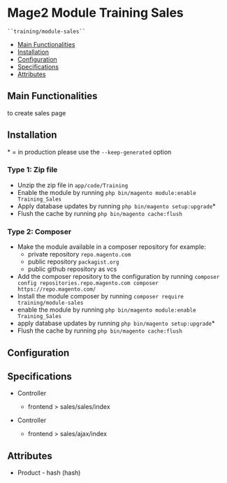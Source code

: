 # Mage2 Module Training Sales

    ``training/module-sales``

 - [Main Functionalities](#markdown-header-main-functionalities)
 - [Installation](#markdown-header-installation)
 - [Configuration](#markdown-header-configuration)
 - [Specifications](#markdown-header-specifications)
 - [Attributes](#markdown-header-attributes)


## Main Functionalities
to create sales page

## Installation
\* = in production please use the `--keep-generated` option

### Type 1: Zip file

 - Unzip the zip file in `app/code/Training`
 - Enable the module by running `php bin/magento module:enable Training_Sales`
 - Apply database updates by running `php bin/magento setup:upgrade`\*
 - Flush the cache by running `php bin/magento cache:flush`

### Type 2: Composer

 - Make the module available in a composer repository for example:
    - private repository `repo.magento.com`
    - public repository `packagist.org`
    - public github repository as vcs
 - Add the composer repository to the configuration by running `composer config repositories.repo.magento.com composer https://repo.magento.com/`
 - Install the module composer by running `composer require training/module-sales`
 - enable the module by running `php bin/magento module:enable Training_Sales`
 - apply database updates by running `php bin/magento setup:upgrade`\*
 - Flush the cache by running `php bin/magento cache:flush`


## Configuration




## Specifications

 - Controller
	- frontend > sales/sales/index

 - Controller
	- frontend > sales/ajax/index


## Attributes

 - Product - hash (hash)

